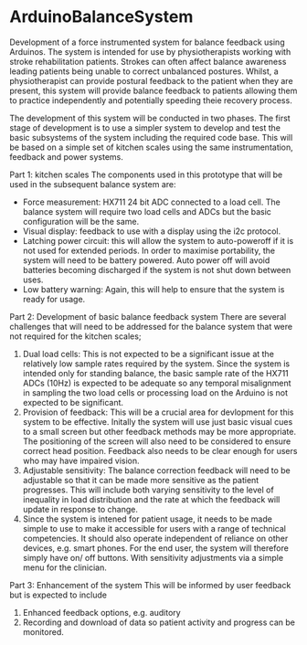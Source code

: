 # ArduinoBalanceSystem
Development of a force instrumented system for balance feedback using Arduinos. The system is intended for use by physiotherapists working with stroke rehabilitation patients. Strokes can often affect balance awareness leading patients being unable to correct unbalanced postures. Whilst, a physiotherapist can provide postural feedback to the patient when they are present, this system will provide balance feedback to patients allowing them to practice independently and potentially speeding theie recovery process.

The development of this system will be conducted in two phases. The first stage of development is to use a simpler system to develop and test the basic subsystems of the system including the required code base. This will be based on a simple set of kitchen scales using the same instrumentation, feedback and power systems.

Part 1: kitchen scales
The components used in this prototype that will be used in the subsequent balance system are:
  * Force measurement: HX711 24 bit ADC connected to a load cell. The balance system will require two load cells and ADCs but the basic configuration will be the same.
  * Visual display: feedback to use with a display using the i2c protocol.
  * Latching power circuit: this will allow the system to auto-poweroff if it is not used for extended periods. In order to maximise portability, the system will need to be battery powered. Auto power off will avoid batteries becoming discharged if the system is not shut down between uses.
  * Low battery warning: Again, this will help to ensure that the system is ready for usage.

Part 2: Development of basic balance feedback system
There are several challenges that will need to be addressed for the balance system that were not required for the kitchen scales;
1) Dual load cells: This is not expected to be a significant issue at the relatively low sample rates required by the system. Since the system is intended only for standing balance, the basic sample rate of the HX711 ADCs (10Hz) is expected to be adequate so any temporal misalignment in sampling the two load cells or processing load on the Arduino is not expected to be significant.
2) Provision of feedback: This will be a crucial area for devlopment for this system to be effective. Initally the system will use just basic visual cues to a small screen but other feedback methods may be more appropriate. The positioning of the screen will also need to be considered to ensure correct head position. Feedback also needs to be clear enough for users who may have impaired vision.
3) Adjustable sensitivity: The balance correction feedback will need to be adjustable so that it can be made more sensitive as the patient progresses. This will include both varying sensitivity to the level of inequality in load distribution and the rate at which the feedback will update in response to change.
4) Since the system is intened for patient usage, it needs to be made simple to use to make it accessible for users with a range of technical competencies. It should also operate independent of reliance on other devices, e.g. smart phones. For the end user, the system will therefore simply have on/ off buttons. With sensitivity adjustments via a simple menu for the clinician.

Part 3: Enhancement of the system
This will be informed by user feedback but is expected to include
1) Enhanced feedback options, e.g. auditory
2) Recording and download of data so patient activity and progress can be monitored.
